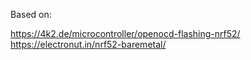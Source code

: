 
Based on:

https://4k2.de/microcontroller/openocd-flashing-nrf52/
https://electronut.in/nrf52-baremetal/


